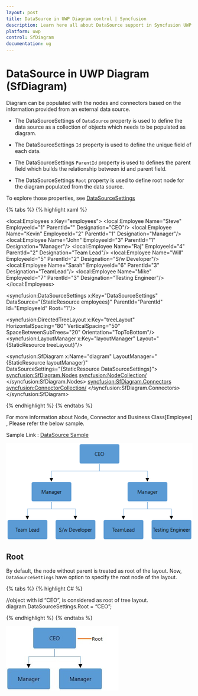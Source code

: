```yaml
---
layout: post
title: DataSource in UWP Diagram control | Syncfusion
description: Learn here all about DataSource support in Syncfusion UWP Diagram (SfDiagram) control and more.
platform: uwp
control: SfDiagram
documentation: ug
---
```


# DataSource in UWP Diagram (SfDiagram)

Diagram can be populated with the nodes and connectors based on the information provided from an external data source.

* The DataSourceSettings of `DataSource` property is used to define the data source as a collection of objects which needs to be populated as diagram.

* The DataSourceSettings `Id` property is used to define the unique field of each data.

* The DataSourceSettings `ParentId` property is used to defines the parent field which builds the relationship between id and parent field.

* The DataSourceSettings `Root` property is used to define root node for the diagram populated from the data source.

To explore those properties, see [DataSourceSettings](https://help.syncfusion.com/cr/uwp/Syncfusion.UI.Xaml.Diagram.DataSourceSettings.html)

{% tabs %}
{% highlight xaml %}

<!-- Initializes the employee collection-->
<local:Employees x:Key="employees">
    <local:Employee Name="Steve" EmployeeId="1" ParentId="" Designation="CEO"/>
    <local:Employee Name="Kevin" EmployeeId="2" ParentId="1" Designation="Manager"/>
    <local:Employee Name="John" EmployeeId="3" ParentId="1" Designation="Manager"/>
    <local:Employee Name="Raj" EmployeeId="4" ParentId="2" Designation="Team Lead"/>
    <local:Employee Name="Will" EmployeeId="5" ParentId="2" Designation="S/w Developer"/>
    <local:Employee Name="Sarah" EmployeeId="6" ParentId="3" Designation="TeamLead"/>
    <local:Employee Name="Mike" EmployeeId="7" ParentId="3" Designation="Testing Engineer"/>
</local:Employees>

<!--Initializes the DataSourceSettings -->
<syncfusion:DataSourceSettings x:Key="DataSourceSettings" DataSource="{StaticResource employees}"
                               ParentId="ParentId" Id="EmployeeId" Root="1"/>
               
<!--Initializes the Layout-->                
<syncfusion:DirectedTreeLayout x:Key="treeLayout" HorizontalSpacing="80" VerticalSpacing="50" 
                               SpaceBetweenSubTrees="20" Orientation="TopToBottom"/>
<syncfusion:LayoutManager x:Key="layoutManager" Layout="{StaticResource treeLayout}"/>                               
         
<!--Initializes the SfDiagram-->          
<syncfusion:SfDiagram x:Name="diagram" LayoutManager="{StaticResource layoutManager}"                           
                      DataSourceSettings="{StaticResource DataSourceSettings}">
    <!--Initializes the NodeCollection-->                  
    <syncfusion:SfDiagram.Nodes>
        <syncfusion:NodeCollection/>
    </syncfusion:SfDiagram.Nodes>
    <!--Initializes the ConnectorCollection-->
    <syncfusion:SfDiagram.Connectors>
        <syncfusion:ConnectorCollection/>
    </syncfusion:SfDiagram.Connectors>
</syncfusion:SfDiagram>

{% endhighlight %}
{% endtabs %}

For more information about Node, Connector and Business Class[Employee] , Please refer the below sample.

Sample Link : [DataSource Sample](http://www.syncfusion.com/downloads/support/directtrac/215122/ze/Data_Source_Settings653993591)

![DataSource](DataSource_images/DataSource_img1.png)

## Root

By default, the node without parent is treated as root of the layout. Now, `DataSourceSettings` have option to specify the root node of the layout.

{% tabs %}
{% highlight C# %}

//object with id “CEO”, is considered as root of tree layout.
diagram.DataSourceSettings.Root = “CEO”;

{% endhighlight %}
{% endtabs %}

![DataSource with Root](DataSource_images/DataSource_img2.jpeg)
